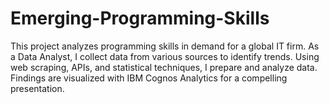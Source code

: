 # Emerging-Programming-Skills
This project analyzes programming skills in demand for a global IT firm. As a Data Analyst, I collect data from various sources to identify trends. Using web scraping, APIs, and statistical techniques, I prepare and analyze data. Findings are visualized with IBM Cognos Analytics for a compelling presentation.
